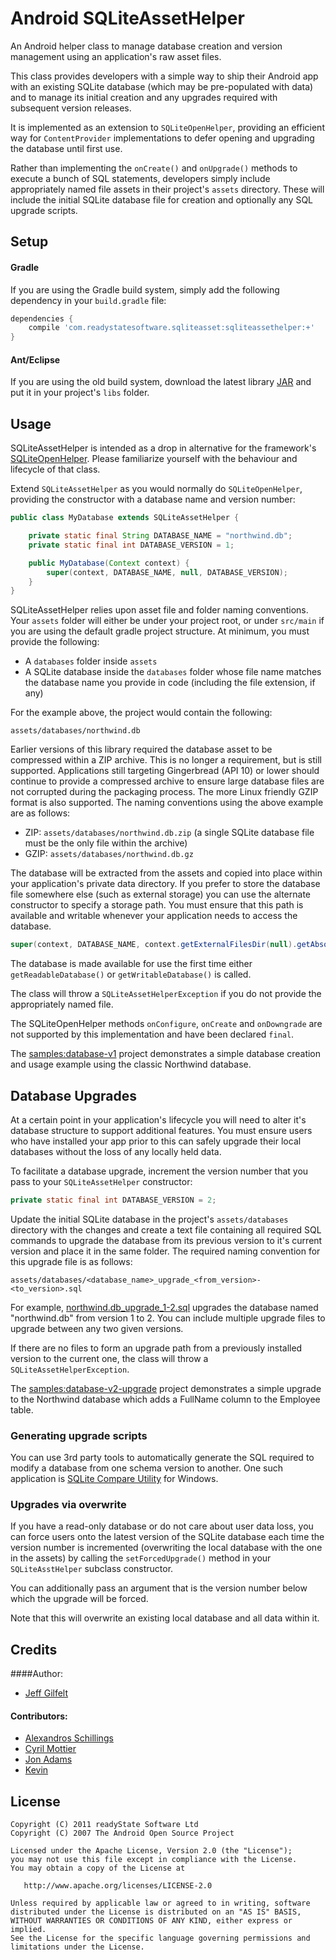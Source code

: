 Android SQLiteAssetHelper
=========================

An Android helper class to manage database creation and version management using an application's raw asset files.

This class provides developers with a simple way to ship their Android app with an existing SQLite database (which may be pre-populated with data) and to manage its initial creation and any upgrades required with subsequent version releases.

It is implemented as an extension to `SQLiteOpenHelper`, providing an efficient way for `ContentProvider` implementations to defer opening and upgrading the database until first use.

Rather than implementing the `onCreate()` and `onUpgrade()` methods to execute a bunch of SQL statements, developers simply include appropriately named file assets in their project's `assets` directory. These will include the initial SQLite database file for creation and optionally any SQL upgrade scripts.

Setup
-----

#### Gradle

If you are using the Gradle build system, simply add the following dependency in your `build.gradle` file:

```groovy
dependencies {
    compile 'com.readystatesoftware.sqliteasset:sqliteassethelper:+'
}
```

#### Ant/Eclipse

If you are using the old build system, download the latest library [JAR][1] and put it in your project's `libs` folder.

Usage
-----

SQLiteAssetHelper is intended as a drop in alternative for the framework's [SQLiteOpenHelper](https://developer.android.com/reference/android/database/sqlite/SQLiteOpenHelper.html). Please familiarize yourself with the behaviour and lifecycle of that class.

Extend `SQLiteAssetHelper` as you would normally do `SQLiteOpenHelper`, providing the constructor with a database name and version number:

```java
public class MyDatabase extends SQLiteAssetHelper {

    private static final String DATABASE_NAME = "northwind.db";
    private static final int DATABASE_VERSION = 1;

    public MyDatabase(Context context) {
	    super(context, DATABASE_NAME, null, DATABASE_VERSION);
    }
}
```

SQLiteAssetHelper relies upon asset file and folder naming conventions. Your `assets` folder will either be under your project root, or under `src/main` if you are using the default gradle project structure. At minimum, you must provide the following:

* A `databases` folder inside `assets`
* A SQLite database inside the `databases` folder whose file name matches the database name you provide in code (including the file extension, if any)

For the example above, the project would contain the following:

    assets/databases/northwind.db

Earlier versions of this library required the database asset to be compressed within a ZIP archive. This is no longer a requirement, but is still supported. Applications still targeting Gingerbread (API 10) or lower should continue to provide a compressed archive to ensure large database files are not corrupted during the packaging process. The more Linux friendly GZIP format is also supported. The naming conventions using the above example are as follows:

* ZIP: `assets/databases/northwind.db.zip` (a single SQLite database file must be the only file within the archive)
* GZIP: `assets/databases/northwind.db.gz`

The database will be extracted from the assets and copied into place within your application's private data directory. If you prefer to store the database file somewhere else (such as external storage) you can use the alternate constructor to specify a storage path. You must ensure that this path is available and writable whenever your application needs to access the database.

```java
super(context, DATABASE_NAME, context.getExternalFilesDir(null).getAbsolutePath(), null, DATABASE_VERSION);
```

The database is made available for use the first time either `getReadableDatabase()` or `getWritableDatabase()` is called.

The class will throw a `SQLiteAssetHelperException` if you do not provide the appropriately named file.

The SQLiteOpenHelper methods `onConfigure`, `onCreate` and `onDowngrade` are not supported by this implementation and have been declared `final`.

The [samples:database-v1](https://github.com/jgilfelt/android-sqlite-asset-helper/tree/v2/samples/database-v1) project demonstrates a simple database creation and usage example using the classic Northwind database.

Database Upgrades
-----------------

At a certain point in your application's lifecycle you will need to alter it's database structure to support additional features. You must ensure users who have installed your app prior to this can safely upgrade their local databases without the loss of any locally held data.

To facilitate a database upgrade, increment the version number that you pass to your `SQLiteAssetHelper` constructor:

```java
private static final int DATABASE_VERSION = 2;
```

Update the initial SQLite database in the project's `assets/databases` directory with the changes and create a text file containing all required SQL commands to upgrade the database from its previous version to it's current version and place it in the same folder. The required naming convention for this upgrade file is as follows:

    assets/databases/<database_name>_upgrade_<from_version>-<to_version>.sql

For example, [northwind.db_upgrade_1-2.sql](https://github.com/jgilfelt/android-sqlite-asset-helper/blob/v2/samples/database-v2-upgrade/src/main/assets/databases/northwind.db_upgrade_1-2.sql) upgrades the database named "northwind.db" from version 1 to 2. You can include multiple upgrade files to upgrade between any two given versions.

If there are no files to form an upgrade path from a previously installed version to the current one, the class will throw a `SQLiteAssetHelperException`.

The [samples:database-v2-upgrade](https://github.com/jgilfelt/android-sqlite-asset-helper/tree/v2/samples/database-v2-upgrade) project demonstrates a simple upgrade to the Northwind database which adds a FullName column to the Employee table.

### Generating upgrade scripts

You can use 3rd party tools to automatically generate the SQL required to modify a database from one schema version to another. One such application is [SQLite Compare Utility](http://www.codeproject.com/KB/database/SQLiteCompareUtility.aspx) for Windows.

### Upgrades via overwrite

If you have a read-only database or do not care about user data loss, you can force users onto the latest version of the SQLite database each time the version number is incremented (overwriting the local database with the one in the assets) by calling the `setForcedUpgrade()` method in your `SQLiteAsstHelper` subclass constructor. 

You can additionally pass an argument that is the version number below which the upgrade will be forced.

Note that this will overwrite an existing local database and all data within it.

Credits
-------

####Author:

  * [Jeff Gilfelt](https://github.com/jgilfelt)

#### Contributors:

  * [Alexandros Schillings](https://github.com/alt236)
  * [Cyril Mottier](https://github.com/cyrilmottier)
  * [Jon Adams](https://github.com/jon-adams)
  * [Kevin](https://github.com/kevinchai)

License
-------

    Copyright (C) 2011 readyState Software Ltd
    Copyright (C) 2007 The Android Open Source Project

    Licensed under the Apache License, Version 2.0 (the "License");
    you may not use this file except in compliance with the License.
    You may obtain a copy of the License at

       http://www.apache.org/licenses/LICENSE-2.0

    Unless required by applicable law or agreed to in writing, software
    distributed under the License is distributed on an "AS IS" BASIS,
    WITHOUT WARRANTIES OR CONDITIONS OF ANY KIND, either express or implied.
    See the License for the specific language governing permissions and
    limitations under the License.

 [1]: http://repository.sonatype.org/service/local/artifact/maven/redirect?r=central-proxy&g=com.readystatesoftware.sqliteasset&a=sqliteassethelper&v=LATEST&c=jar
